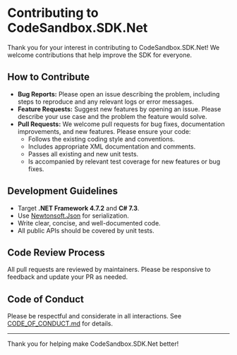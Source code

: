 # Contributing to CodeSandbox.SDK.Net

Thank you for your interest in contributing to CodeSandbox.SDK.Net! We welcome contributions that help improve the SDK for everyone.

## How to Contribute

- **Bug Reports:** Please open an issue describing the problem, including steps to reproduce and any relevant logs or error messages.
- **Feature Requests:** Suggest new features by opening an issue. Please describe your use case and the problem the feature would solve.
- **Pull Requests:** We welcome pull requests for bug fixes, documentation improvements, and new features. Please ensure your code:
  - Follows the existing coding style and conventions.
  - Includes appropriate XML documentation and comments.
  - Passes all existing and new unit tests.
  - Is accompanied by relevant test coverage for new features or bug fixes.

## Development Guidelines

- Target **.NET Framework 4.7.2** and **C# 7.3**.
- Use [Newtonsoft.Json](https://www.newtonsoft.com/json) for serialization.
- Write clear, concise, and well-documented code.
- All public APIs should be covered by unit tests.

## Code Review Process

All pull requests are reviewed by maintainers. Please be responsive to feedback and update your PR as needed.

## Code of Conduct

Please be respectful and considerate in all interactions. See [CODE_OF_CONDUCT.md](CODE_OF_CONDUCT.md) for details.

---

Thank you for helping make CodeSandbox.SDK.Net better!